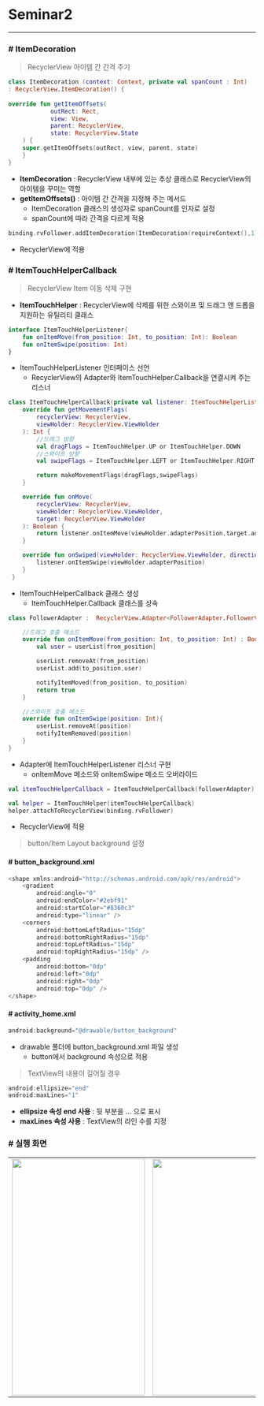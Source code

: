 # Seminar2
---

### # ItemDecoration
> RecyclerView 아이템 간 간격 주기
``` kotlin
class ItemDecoration (context: Context, private val spanCount : Int) 
: RecyclerView.ItemDecoration() {
 
override fun getItemOffsets(
            outRect: Rect,
            view: View,
            parent: RecyclerView,
            state: RecyclerView.State
    ) {
    super.getItemOffsets(outRect, view, parent, state)
    }
}
```
+ __ItemDecoration__ : RecyclerView 내부에 있는 추상 클래스로 RecyclerView의 아이템을 꾸미는 역할
+ __getItemOffsets()__ : 아이템 간 간격을 지정해 주는 메서드 
   + ItemDecoration 클래스의 생성자로 spanCount를 인자로 설정
   + spanCount에 따라 간격을 다르게 적용

``` kotlin
binding.rvFollower.addItemDecoration(ItemDecoration(requireContext(),1)) 
```
+ RecyclerView에 적용 

### # ItemTouchHelperCallback
> RecyclerView Item 이동 삭제 구현
+ __ItemTouchHelper__ : RecyclerView에 삭제를 위한 스와이프 및 드래그 앤 드롭을 지원하는 유틸리티 클래스
``` kotlin
interface ItemTouchHelperListener{
    fun onItemMove(from_position: Int, to_position: Int): Boolean
    fun onItemSwipe(position: Int)
}
```
+ ItemTouchHelperListener 인터페이스 선언
   + RecyclerView의 Adapter와 ItemTouchHelper.Callback을 연결시켜 주는 리스너
``` kotlin
class ItemTouchHelperCallback(private val listener: ItemTouchHelperListener):ItemTouchHelper.Callback(){
    override fun getMovementFlags(
        recyclerView: RecyclerView,
        viewHolder: RecyclerView.ViewHolder
    ): Int {
        //드래그 방향
        val dragFlags = ItemTouchHelper.UP or ItemTouchHelper.DOWN
        //스와이프 방향
        val swipeFlags = ItemTouchHelper.LEFT or ItemTouchHelper.RIGHT

        return makeMovementFlags(dragFlags,swipeFlags)
    }

    override fun onMove(
        recyclerView: RecyclerView,
        viewHolder: RecyclerView.ViewHolder,
        target: RecyclerView.ViewHolder
    ): Boolean {
        return listener.onItemMove(viewHolder.adapterPosition,target.adapterPosition)
    }

    override fun onSwiped(viewHolder: RecyclerView.ViewHolder, direction: Int) {
        listener.onItemSwipe(viewHolder.adapterPosition)
    }
 }
```
+ ItemTouchHelperCallback 클래스 생성
   + ItemTouchHelper.Callback 클래스를 상속

``` kotlin
class FollowerAdapter :  RecyclerView.Adapter<FollowerAdapter.FollowerViewHolder>(),ItemTouchHelperCallback.ItemTouchHelperListener{

    //드래그 호출 메소드
    override fun onItemMove(from_position: Int, to_position: Int) : Boolean {
        val user = userList[from_position]

        userList.removeAt(from_position)
        userList.add(to_position,user)

        notifyItemMoved(from_position, to_position)
        return true
    }

    //스와이프 호출 메소드
    override fun onItemSwipe(position: Int){
        userList.removeAt(position)
        notifyItemRemoved(position)
    }
}
```  
+ Adapter에 ItemTouchHelperListener 리스너 구현
   + onItemMove 메소드와 onItemSwipe 메소드 오버라이드

``` kotlin
val itemTouchHelperCallback = ItemTouchHelperCallback(followerAdapter)

val helper = ItemTouchHelper(itemTouchHelperCallback)
helper.attachToRecyclerView(binding.rvFollower)
```
+ RecyclerView에 적용

> button/Item Layout background 설정 
#### # button_background.xml
``` kotlin 
<shape xmlns:android="http://schemas.android.com/apk/res/android">
    <gradient
        android:angle="0"
        android:endColor="#2ebf91"
        android:startColor="#8360c3"
        android:type="linear" />
    <corners
        android:bottomLeftRadius="15dp"
        android:bottomRightRadius="15dp"
        android:topLeftRadius="15dp"
        android:topRightRadius="15dp" />
    <padding
        android:bottom="0dp"
        android:left="0dp"
        android:right="0dp"
        android:top="0dp" />
</shape>
```
#### # activity_home.xml
``` kotlin
android:background="@drawable/button_background" 
```
+ drawable 폴더에 button_background.xml 파일 생성
   + button에서 background 속성으로 적용

> TextView의 내용이 길어질 경우
``` kotlin
android:ellipsize="end"
android:maxLines="1" 
``` 
+ __ellipsize 속성 end 사용__ : 뒷 부분을 ... 으로 표시
+ __maxLines 속성 사용__ : TextView의 라인 수를 지정


### # 실행 화면 

<table>
  <tr>
    <td><img src="https://user-images.githubusercontent.com/62695395/164729567-fdcf4af2-3712-49b3-86c9-3759bab0a746.gif" width="270" height="480" /></td><td><img src="https://user-images.githubusercontent.com/62695395/164729802-87348470-1990-490e-bddb-090043eab048.gif"  width="270" height="480" /></td>
  <tr>
</table>

